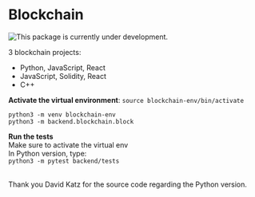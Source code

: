 # Blockchain

![This package is currently under development.](https://img.shields.io/badge/under-development-orange.svg)


3 blockchain projects: 
<ul>
  <li>Python, JavaScript, React
  <li>JavaScript, Solidity, React
  <li>C++
</ul>


**Activate the virtual environment**:
```source blockchain-env/bin/activate```


````python3 -m venv blockchain-env```` </br>
````python3 -m backend.blockchain.block```` </br>


**Run the tests**</br>
Make sure to activate the virtual env </br>
In Python version, type: </br>
```python3 -m pytest backend/tests``` 

</br>
Thank you David Katz for the source code regarding the Python version.
